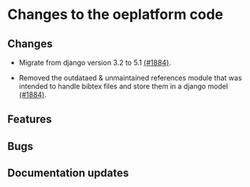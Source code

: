 # Changes to the oeplatform code

## Changes

- Migrate from django version 3.2 to 5.1 [(#1884)](https://github.com/OpenEnergyPlatform/oeplatform/pull/1884).

- Removed the outdataed & unmaintained references module that was intended to handle bibtex files and store them in a django model [(#1884)](https://github.com/OpenEnergyPlatform/oeplatform/pull/1884).

## Features

## Bugs

## Documentation updates
